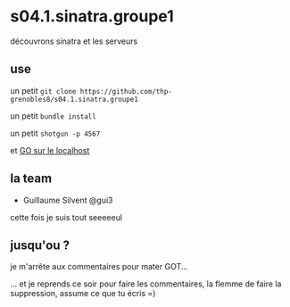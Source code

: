 # s04.1.sinatra.groupe1
découvrons sinatra et les serveurs

## use

un petit `git clone https://github.com/thp-grenobles8/s04.1.sinatra.groupe1`

un petit `bundle install`

un petit `shotgun -p 4567`

et [GO sur le localhost](http://localhost:4567)

## la team

- Guillaume Silvent @gui3

cette fois je suis tout seeeeeul

## jusqu'ou ?

je m'arrête aux commentaires pour mater GOT...

... et je reprends ce soir pour faire les commentaires,
la flemme de faire la suppression, assume ce que tu écris =)
